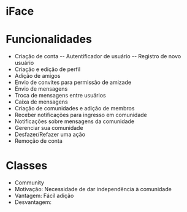 # iFace

# Funcionalidades

- Criação de conta
--    Autentificador de usuário
--    Registro de novo usuário
- Criação e edição de perfil
- Adição de amigos
-   Envio de convites para permissão de amizade
- Envio de mensagens
-   Troca de mensagens entre usuários
-   Caixa de mensagens
- Criação de comunidades e adição de membros
-   Receber notificações para ingresso em comunidade
-   Notificações sobre mensagens da comunidade
-   Gerenciar sua comunidade
- Desfazer/Refazer uma ação
- Remoção de conta

# Classes

- Community
-   Motivação:  Necessidade de dar independência à comunidade
-   Vantagem: Fácil adição
-   Desvantagem:



